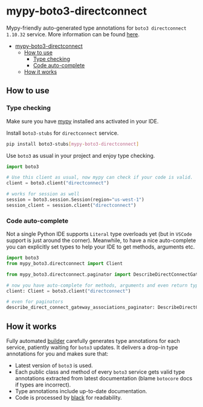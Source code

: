 # mypy-boto3-directconnect

Mypy-friendly auto-generated type annotations for `boto3 directconnect 1.10.32` service.
More information can be found [here](https://github.com/vemel/mypy_boto3).

- [mypy-boto3-directconnect](#mypy-boto3-directconnect)
  - [How to use](#how-to-use)
    - [Type checking](#type-checking)
    - [Code auto-complete](#code-auto-complete)
  - [How it works](#how-it-works)

## How to use

### Type checking

Make sure you have [mypy](https://github.com/python/mypy) installed ans activated in your IDE.

Install `boto3-stubs` for `directconnect` service.

```bash
pip install boto3-stubs[mypy-boto3-directconnect]
```

Use `boto3` as usual in your project and enjoy type checking.

```python
import boto3

# Use this client as usual, now mypy can check if your code is valid.
client = boto3.client("directconnect")

# works for session as well
session = boto3.session.Session(region="us-west-1")
session_client = session.client("directconnect")

```

### Code auto-complete

Not a single Python IDE supports `Literal` type overloads yet (but in `VSCode` support is just around the corner).
Meanwhile, to have a nice auto-complete you can explicitly set types to help your IDE to get methods, arguments etc.

```python
import boto3
from mypy_boto3.directconnect import Client

from mypy_boto3.directconnect.paginator import DescribeDirectConnectGatewayAssociationsPaginator

# now you have auto-complete for methods, arguments and even return types
client: Client = boto3.client("directconnect")

# even for paginators
describe_direct_connect_gateway_associations_paginator: DescribeDirectConnectGatewayAssociationsPaginator = client.get_paginator("describe_direct_connect_gateway_associations")
```

## How it works

Fully automated [builder](https://github.com/vemel/mypy_boto3) carefully generates
type annotations for each service, patiently waiting for `boto3` updates. It delivers
a drop-in type annotations for you and makes sure that:

- Latest version of `boto3` is used.
- Each public class and method of every `boto3` service gets valid type annotations
  extracted from latest documentation (blame `botocore` docs if types are incorrect).
- Type annotations include up-to-date documentation.
- Code is processed by [black](https://github.com/psf/black) for readability.